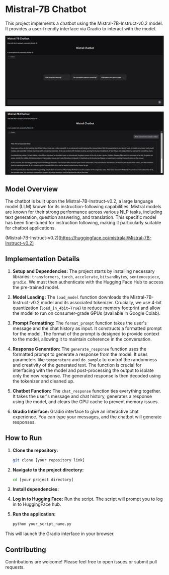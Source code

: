 # Mistral-7B Chatbot

This project implements a chatbot using the Mistral-7B-Instruct-v0.2 model.  It provides a user-friendly interface via Gradio to interact with the model.

![alt text](Home.png "chatbot-Home")

![alt text](q1.png "Question")

## Model Overview

The chatbot is built upon the Mistral-7B-Instruct-v0.2, a large language model (LLM) known for its instruction-following capabilities.  Mistral models are known for their strong performance across various NLP tasks, including text generation, question answering, and translation. This specific model has been fine-tuned for instruction following, making it particularly suitable for chatbot applications.

(Mistral-7B-Instruct-v0.2)[https://huggingface.co/mistralai/Mistral-7B-Instruct-v0.2]

## Implementation Details

1. **Setup and Dependencies:** The project starts by installing necessary libraries: `transformers`, `torch`, `accelerate`, `bitsandbytes`, `sentencepiece`, `gradio`.  We must then authenticate with the Hugging Face Hub to access the pre-trained model.

2. **Model Loading:** The `load_model` function downloads the Mistral-7B-Instruct-v0.2 model and its associated tokenizer.  Crucially, we use 4-bit quantization (`load_in_4bit=True`) to reduce memory footprint and allow the model to run on consumer-grade GPUs (available in Google Colab).

3. **Prompt Formatting:** The `format_prompt` function takes the user's message and the chat history as input. It constructs a formatted prompt for the model. The format of the prompt is designed to provide context to the model, allowing it to maintain coherence in the conversation.

4. **Response Generation:** The `generate_response` function uses the formatted prompt to generate a response from the model. It uses parameters like `temperature` and `do_sample` to control the randomness and creativity of the generated text. The function is crucial for interfacing with the model and post-processing the output to isolate only the new response.  The generated response is then decoded using the tokenizer and cleaned up.

5. **Chatbot Function:** The `chat_response` function ties everything together.  It takes the user's message and chat history, generates a response using the model, and clears the GPU cache to prevent memory issues.

6. **Gradio Interface:** Gradio interface to give an interactive chat experience. You can type your messages, and the chatbot will generate responses.

## How to Run

1.  **Clone the repository:**
    ```bash
    git clone [your repository link]
    ```
2.  **Navigate to the project directory:**
    ```bash
    cd [your project directory]
    ```
3.  **Install dependencies:**

4.  **Log in to Hugging Face:**
    Run the script. The script will prompt you to log in to HuggingFace hub.
5.  **Run the application:**
    ```bash
    python your_script_name.py
    ```
This will launch the Gradio interface in your browser.

## Contributing

Contributions are welcome! Please feel free to open issues or submit pull requests.
